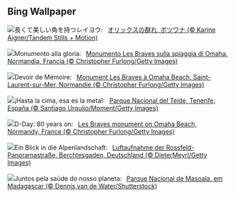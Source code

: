 ## Bing Wallpaper
![](https://www.bing.com/th?id=OHR.GemsbokBotswana_JA-JP2673483195_UHD.jpg&w=1000)長くて美しい角を持つレイヨウ:&nbsp;&ensp;[オリックスの群れ, ボツワナ (© Karine Aigner/Tandem Stills + Motion)](https://www.bing.com/th?id=OHR.GemsbokBotswana_JA-JP2673483195_UHD.jpg)
<br><br/>
![](https://www.bing.com/th?id=OHR.LesBravesNormandy_IT-IT3884856406_UHD.jpg&w=1000)Monumento alla gloria:&nbsp;&ensp;[Monumento Les Braves sulla spiaggia di Omaha, Normandia, Francia (© Christopher Furlong/Getty Images)](https://www.bing.com/th?id=OHR.LesBravesNormandy_IT-IT3884856406_UHD.jpg)
<br><br/>
![](https://www.bing.com/th?id=OHR.LesBravesNormandy_FR-FR2799777837_UHD.jpg&w=1000)Devoir de Mémoire:&nbsp;&ensp;[Monument Les Braves à Omaha Beach, Saint-Laurent-sur-Mer, Normandie (© Christopher Furlong/Getty Images)](https://www.bing.com/th?id=OHR.LesBravesNormandy_FR-FR2799777837_UHD.jpg)
<br><br/>
![](https://www.bing.com/th?id=OHR.TenerifeBluetrail_ES-ES5009256833_UHD.jpg&w=1000)¡Hasta la cima, esa es la meta!:&nbsp;&ensp;[Parque Nacional del Teide, Tenerife, España (© Santiago Urquijo/Moment/Getty Images)](https://www.bing.com/th?id=OHR.TenerifeBluetrail_ES-ES5009256833_UHD.jpg)
<br><br/>
![](https://www.bing.com/th?id=OHR.LesBravesNormandy_EN-GB6170955707_UHD.jpg&w=1000)D-Day: 80 years on:&nbsp;&ensp;[Les Braves monument on Omaha Beach, Normandy, France (© Christopher Furlong/Getty Images)](https://www.bing.com/th?id=OHR.LesBravesNormandy_EN-GB6170955707_UHD.jpg)
<br><br/>
![](https://www.bing.com/th?id=OHR.RossfeldRoad_DE-DE6613150514_UHD.jpg&w=1000)Ein Blick in die Alpenlandschaft:&nbsp;&ensp;[Luftaufnahme der Rossfeld-Panoramastraße, Berchtesgaden, Deutschland (© DieterMeyrl/Getty Images)](https://www.bing.com/th?id=OHR.RossfeldRoad_DE-DE6613150514_UHD.jpg)
<br><br/>
![](https://www.bing.com/th?id=OHR.MadagascarRiver_PT-BR7232388819_UHD.jpg&w=1000)Juntos pela saúde do nosso planeta:&nbsp;&ensp;[Parque Nacional de Masoala, em Madagascar (© Dennis van de Water/Shutterstock)](https://www.bing.com/th?id=OHR.MadagascarRiver_PT-BR7232388819_UHD.jpg)
<br><br/>
